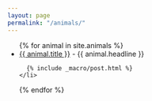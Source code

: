 ```yaml
---
layout: page
permalink: "/animals/"
---
```


<ul>
  {% for animal in site.animals %}
    <li>
      <a href="{{ animal.url }}">{{ animal.title }}</a>
      - {{ animal.headline }}

      {% include _macro/post.html %}
    </li>
  {% endfor %}
</ul>

